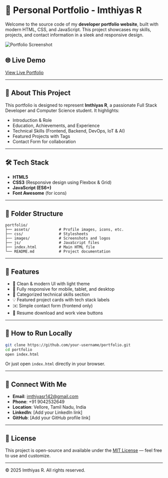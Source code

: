 # 💼 Personal Portfolio - Imthiyas R

Welcome to the source code of my **developer portfolio website**, built with modern HTML, CSS, and JavaScript. This project showcases my skills, projects, and contact information in a sleek and responsive design.

![Portfolio Screenshot](./images/portfolio-screenshot.png)

## 🌐 Live Demo

[View Live Portfolio](#) <!-- Replace with your live link like Netlify or GitHub Pages -->

---

## 📌 About This Project

This portfolio is designed to represent **Imthiyas R**, a passionate Full Stack Developer and Computer Science student. It highlights:

- Introduction & Role
- Education, Achievements, and Experience
- Technical Skills (Frontend, Backend, DevOps, IoT & AI)
- Featured Projects with Tags
- Contact Form for collaboration

---

## 🛠️ Tech Stack

- **HTML5**
- **CSS3** (Responsive design using Flexbox & Grid)
- **JavaScript (ES6+)**
- **Font Awesome** (for icons)

---

## 📂 Folder Structure

```
portfolio/
├── assets/             # Profile images, icons, etc.
├── css/                # Stylesheets
├── images/             # Screenshots and logos
├── js/                 # JavaScript files
├── index.html          # Main HTML file
└── README.md           # Project documentation
```

---

## 🚀 Features

- 🎨 Clean & modern UI with light theme
- 📱 Fully responsive for mobile, tablet, and desktop
- 🧠 Categorized technical skills section
- 💡 Featured project cards with tech stack labels
- ✉️ Simple contact form (frontend only)
- 📄 Resume download and work view buttons

---

## 🧪 How to Run Locally

```bash
git clone https://github.com/your-username/portfolio.git
cd portfolio
open index.html
```

Or just open `index.html` directly in your browser.

---

## 🔗 Connect With Me

- **Email**: imthiyasr142@gmail.com  
- **Phone**: +91 9042532649  
- **Location**: Vellore, Tamil Nadu, India  
- **LinkedIn**: [Add your LinkedIn link]  
- **GitHub**: [Add your GitHub profile link]  

---

## 📝 License

This project is open-source and available under the [MIT License](LICENSE) — feel free to use and customize.

---

© 2025 Imthiyas R. All rights reserved.
